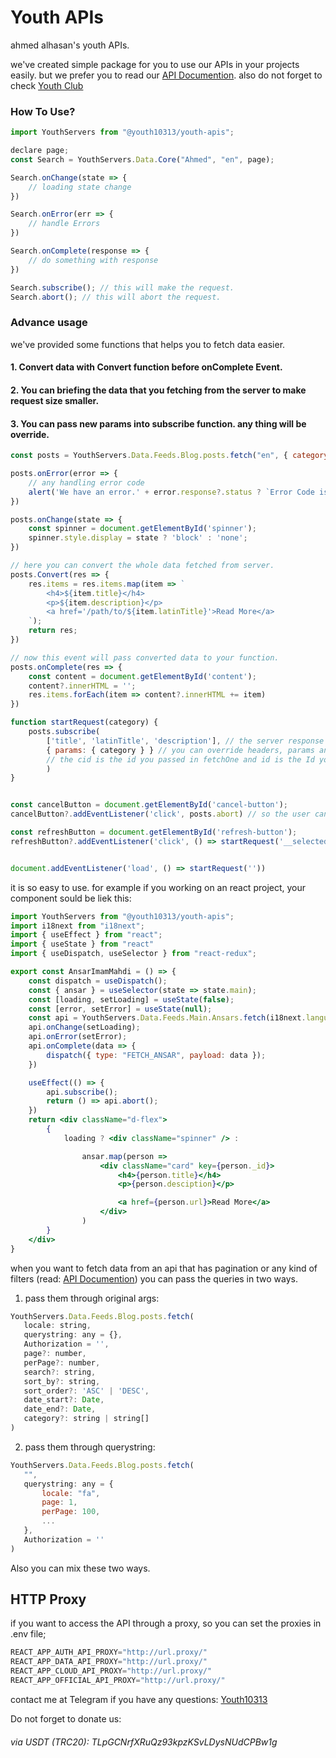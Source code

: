 # Youth APIs
ahmed alhasan's youth APIs.

we've created simple package for you to use our APIs in your projects easily. but we prefer you to read our [API Documention](https://developers.ahmedalhasan.com/). also do not forget to check [Youth Club](https://ahmedalhasan.club)


### How To Use?
```javascript
import YouthServers from "@youth10313/youth-apis";

declare page;
const Search = YouthServers.Data.Core("Ahmed", "en", page);

Search.onChange(state => {
    // loading state change
})

Search.onError(err => {
    // handle Errors
})

Search.onComplete(response => {
    // do something with response
})

Search.subscribe(); // this will make the request.
Search.abort(); // this will abort the request.

```

### Advance usage
we've provided some functions that helps you to fetch data easier.
#### 1. Convert data with Convert function before onComplete Event.
#### 2. You can briefing the data that you fetching from the server to make request size smaller.
#### 3. You can pass new params into subscribe function. any thing will be override.
```javascript
const posts = YouthServers.Data.Feeds.Blog.posts.fetch("en", { category: '__categoryId' }, '__AuthenticationToken', 1, 13, '');

posts.onError(error => {
    // any handling error code
    alert('We have an error.' + error.response?.status ? `Error Code is ${error.response.status}` : `No Internet Connection`);
})

posts.onChange(state => {
    const spinner = document.getElementById('spinner');
    spinner.style.display = state ? 'block' : 'none';
})

// here you can convert the whole data fetched from server.
posts.Convert(res => {
    res.items = res.items.map(item => `
        <h4>${item.title}</h4>
        <p>${item.description}</p>
        <a href='/path/to/${item.latinTitle}'>Read More</a>
    `);
    return res;
})

// now this event will pass converted data to your function.
posts.onComplete(res => {
    const content = document.getElementById('content');
    content?.innerHTML = '';
    res.items.forEach(item => content?.innerHTML += item)
})

function startRequest(category) {
    posts.subscribe(
        ['title', 'latinTitle', 'description'], // the server response will only contains these fields.
        { params: { category } } // you can override headers, params and any argument you passed in fetch function
        // the cid is the id you passed in fetchOne and id is the Id you want to replace.
        )
}


const cancelButton = document.getElementById('cancel-button');
cancelButton?.addEventListener('click', posts.abort) // so the user can cancel the fetching request.

const refreshButton = document.getElementById('refresh-button');
refreshButton?.addEventListener('click', () => startRequest('__selected_category_id__'))


document.addEventListener('load', () => startRequest(''))

```

it is so easy to use. for example if you working on an react project, your component sould be liek this:

```jsx
import YouthServers from "@youth10313/youth-apis";
import i18next from "i18next";
import { useEffect } from "react";
import { useState } from "react"
import { useDispatch, useSelector } from "react-redux";

export const AnsarImamMahdi = () => {
    const dispatch = useDispatch();
    const { ansar } = useSelector(state => state.main);
    const [loading, setLoading] = useState(false);
    const [error, setError] = useState(null);
    const api = YouthServers.Data.Feeds.Main.Ansars.fetch(i18next.language);
    api.onChange(setLoading);
    api.onError(setError);
    api.onComplete(data => {
        dispatch({ type: "FETCH_ANSAR", payload: data });
    })

    useEffect(() => {
        api.subscribe();
        return () => api.abort();
    })
    return <div className="d-flex">
        {
            loading ? <div className="spinner" /> :

                ansar.map(person =>
                    <div className="card" key={person._id}>
                        <h4>{person.title}</h4>
                        <p>{person.desciption}</p>

                        <a href={person.url}>Read More</a>
                    </div>
                )
        }
    </div>
} 

```

when you want to fetch data from an api that has pagination or any kind of filters (read: [API Documention](https://developers.ahmedalhasan.com/)) you can pass the queries in two ways.
 
 1. pass them through original args:
 ```javascript
YouthServers.Data.Feeds.Blog.posts.fetch(
    locale: string,
    querystring: any = {},
    Authorization = '',
    page?: number,
    perPage?: number,
    search?: string,
    sort_by?: string,
    sort_order?: 'ASC' | 'DESC',
    date_start?: Date,
    date_end?: Date,
    category?: string | string[]
)
```

2. pass them through querystring:
 ```javascript
YouthServers.Data.Feeds.Blog.posts.fetch(
    "",
    querystring: any = {
        locale: "fa",
        page: 1,
        perPage: 100,
        ...
    },
    Authorization = ''
)
```

Also you can mix these two ways.


## HTTP Proxy

if you want to access the API through a proxy, so you can set the proxies in .env file;
```javascript
REACT_APP_AUTH_API_PROXY="http://url.proxy/"
REACT_APP_DATA_API_PROXY="http://url.proxy/"
REACT_APP_CLOUD_API_PROXY="http://url.proxy/"
REACT_APP_OFFICIAL_API_PROXY="http://url.proxy/"
```

contact me at Telegram if you have any questions: [Youth10313](https://t.me/youth10313)

Do not forget to donate us:
###### via USDT (TRC20): TLpGCNrfXRuQz93kpzKSvLDysNUdCPBw1g
 
